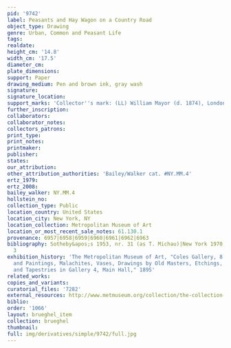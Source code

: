 ```yaml
---
pid: '9742'
label: Peasants and Hay Wagon on a Country Road
object_type: Drawing
genre: Urban, Common and Peasant Life
tags: 
realdate: 
height_cm: '14.8'
width_cm: '17.5'
diameter_cm: 
plate_dimensions: 
support: Paper
drawing_medium: Pen and brown ink, gray wash
signature: 
signature_location: 
support_marks: 'Collector''s mark: (LL) William Mayor (d. 1874), London (Lugt 2799)'
further_inscription: 
collaborators: 
collaborator_notes: 
collectors_patrons: 
print_type: 
print_notes: 
printmaker: 
publisher: 
states: 
our_attribution: 
other_attribution_authorities: 'Bailey/Walker cat. #NY.MM.4'
ertz_1979: 
ertz_2008: 
bailey_walker: NY.MM.4
hollstein_no: 
collection_type: Public
location_country: United States
location_city: New York, NY
location_collection: Metropolitan Museum of Art
location_or_most_recent_sale_notes: 61.130.1
provenance: 6957|6958|6959|6960|6961|6962|6963
bibliography: Sotheby&apos;s 1953, nr. 31 (as T. Michau)|New York 1970, nr. 1, p.
  3
exhibition_history: 'The Metropolitan Museum of Art, "Coles Gallery, 8: Tapestries
  and Paintings, Malachites, Vases, Drawings by Old Masters, Etchings, Photographs,
  and Tapestries in Gallery 4, Main Hall," 1895'
related_works: 
copies_and_variants: 
curatorial_files: '7282'
external_resources: http://www.metmuseum.org/collection/the-collection-online/search/335120?rpp=20&pg=1&ft=jan%2Bbrueghel%2Bthe%2Belder&pos=18&imgno=0&tabname=object-information
biblio: 
order: '1066'
layout: brueghel_item
collection: brueghel
thumbnail: 
full: img/derivatives/simple/9742/full.jpg
---
```

